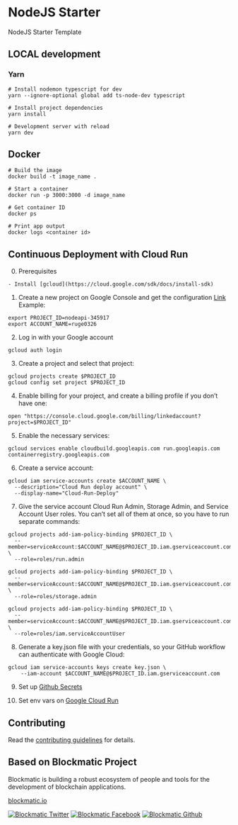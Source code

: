 # NodeJS Starter

NodeJS Starter Template

## LOCAL development

### Yarn

```
# Install nodemon typescript for dev
yarn --ignore-optional global add ts-node-dev typescript

# Install project dependencies
yarn install

# Development server with reload
yarn dev

```

## Docker

```
# Build the image
docker build -t image_name .

# Start a container
docker run -p 3000:3000 -d image_name

# Get container ID
docker ps

# Print app output
docker logs <container id>
```

## Continuous Deployment with Cloud Run

0. Prerequisites

```
- Install [gcloud](https://cloud.google.com/sdk/docs/install-sdk)

```

1. Create a new project on Google Console and get the configuration [Link](https://cloud.google.com/community/tutorials/cicd-cloud-run-github-actions)
   Example:

```
export PROJECT_ID=nodeapi-345917
export ACCOUNT_NAME=ruge0326
```

2. Log in with your Google account

```
gcloud auth login
```

3. Create a project and select that project:

```
gcloud projects create $PROJECT_ID
gcloud config set project $PROJECT_ID
```

4. Enable billing for your project, and create a billing profile if you don’t have one:

```
open "https://console.cloud.google.com/billing/linkedaccount?project=$PROJECT_ID"
```

5. Enable the necessary services:

```
gcloud services enable cloudbuild.googleapis.com run.googleapis.com containerregistry.googleapis.com
```

6. Create a service account:

```
gcloud iam service-accounts create $ACCOUNT_NAME \
  --description="Cloud Run deploy account" \
  --display-name="Cloud-Run-Deploy"
```

7. Give the service account Cloud Run Admin, Storage Admin, and Service Account User roles. You can’t set all of them at once, so you have to run separate commands:

```
gcloud projects add-iam-policy-binding $PROJECT_ID \
  --member=serviceAccount:$ACCOUNT_NAME@$PROJECT_ID.iam.gserviceaccount.com \
  --role=roles/run.admin

gcloud projects add-iam-policy-binding $PROJECT_ID \
  --member=serviceAccount:$ACCOUNT_NAME@$PROJECT_ID.iam.gserviceaccount.com \
  --role=roles/storage.admin

gcloud projects add-iam-policy-binding $PROJECT_ID \
  --member=serviceAccount:$ACCOUNT_NAME@$PROJECT_ID.iam.gserviceaccount.com \
  --role=roles/iam.serviceAccountUser
```

8. Generate a key.json file with your credentials, so your GitHub workflow can authenticate with Google Cloud:

```
gcloud iam service-accounts keys create key.json \
    --iam-account $ACCOUNT_NAME@$PROJECT_ID.iam.gserviceaccount.com
```

9. Set up [Github Secrets](https://cloud.google.com/community/tutorials/cicd-cloud-run-github-actions)

10. Set env vars on [Google Cloud Run](https://cloud.google.com/run/docs/configuring/environment-variables#console)

## Contributing

Read the [contributing guidelines](https://developers.blockmatic.io) for details.

## Based on Blockmatic Project

Blockmatic is building a robust ecosystem of people and tools for the development of blockchain applications.

[blockmatic.io](https://blockmatic.io)

<!-- Please don't remove this: Grab your social icons from https://github.com/carlsednaoui/gitsocial -->

<!-- display the social media buttons in your README -->

[![Blockmatic Twitter][1.1]][1]
[![Blockmatic Facebook][2.1]][2]
[![Blockmatic Github][3.1]][3]

<!-- links to social media icons -->
<!-- no need to change these -->

<!-- icons with padding -->

[1.1]: http://i.imgur.com/tXSoThF.png 'twitter icon with padding'
[2.1]: http://i.imgur.com/P3YfQoD.png 'facebook icon with padding'
[3.1]: http://i.imgur.com/0o48UoR.png 'github icon with padding'

<!-- icons without padding -->

[1.2]: http://i.imgur.com/wWzX9uB.png 'twitter icon without padding'
[2.2]: http://i.imgur.com/fep1WsG.png 'facebook icon without padding'
[3.2]: http://i.imgur.com/9I6NRUm.png 'github icon without padding'

<!-- links to your social media accounts -->
<!-- update these accordingly -->

[1]: http://www.twitter.com/blockmatic_io
[2]: http://fb.me/blockmatic.io
[3]: http://www.github.com/blockmatic

<!-- Please don't remove this: Grab your social icons from https://github.com/carlsednaoui/gitsocial -->
